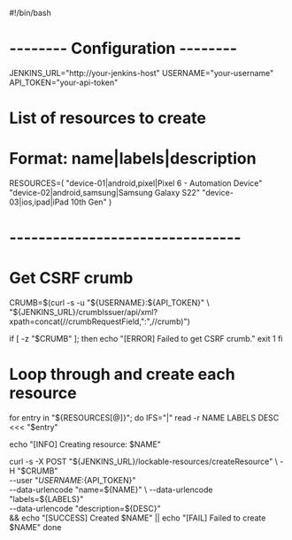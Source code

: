 #!/bin/bash

# -------- Configuration --------
JENKINS_URL="http://your-jenkins-host"
USERNAME="your-username"
API_TOKEN="your-api-token"

# List of resources to create
# Format: name|labels|description
RESOURCES=(
  "device-01|android,pixel|Pixel 6 - Automation Device"
  "device-02|android,samsung|Samsung Galaxy S22"
  "device-03|ios,ipad|iPad 10th Gen"
)

# --------------------------------

# Get CSRF crumb
CRUMB=$(curl -s -u "${USERNAME}:${API_TOKEN}" \
  "${JENKINS_URL}/crumbIssuer/api/xml?xpath=concat(//crumbRequestField,\":\",//crumb)")

if [ -z "$CRUMB" ]; then
  echo "[ERROR] Failed to get CSRF crumb."
  exit 1
fi

# Loop through and create each resource
for entry in "${RESOURCES[@]}"; do
  IFS="|" read -r NAME LABELS DESC <<< "$entry"

  echo "[INFO] Creating resource: $NAME"

  curl -s -X POST "${JENKINS_URL}/lockable-resources/createResource" \
    -H "$CRUMB" \
    --user "${USERNAME}:${API_TOKEN}" \
    --data-urlencode "name=${NAME}" \
    --data-urlencode "labels=${LABELS}" \
    --data-urlencode "description=${DESC}" \
    && echo "[SUCCESS] Created $NAME" || echo "[FAIL] Failed to create $NAME"
done
